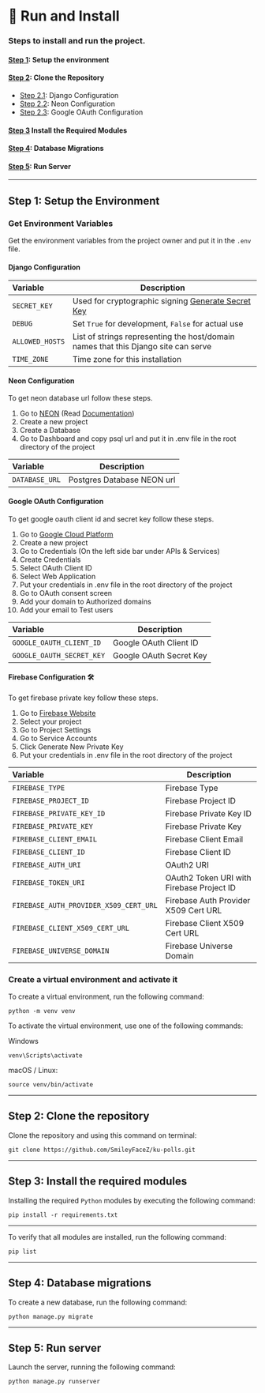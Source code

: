 # 🚀 Run and Install

### Steps to install and run the project.
#### [Step 1](#step-1-Setup-the-environment): Setup the environment
#### [Step 2](#step-2-clone-the-repository-1): Clone the Repository
- [Step 2.1](#Django-Configuration): Django Configuration
- [Step 2.2](#Neon-Configuration): Neon Configuration
- [Step 2.3](#Google-OAuth-Configuration): Google OAuth Configuration
#### [Step 3](#step-3-install-the-required-modules-1) Install the Required Modules
#### [Step 4](#step-4-database-migrations-1): Database Migrations
#### [Step 5](#step-5-run-server-1): Run Server

---

## Step 1: Setup the Environment

### Get Environment Variables
Get the environment variables from the project owner and put it in the `.env` file.

#### Django Configuration

| Variable                               | Description                                                                        |
|:---------------------------------------|------------------------------------------------------------------------------------|
| `SECRET_KEY`                           | Used for cryptographic signing [Generate Secret Key](https://djecrety.ir/)         |
| `DEBUG`                                | Set `True` for development, `False` for actual use                                 |
| `ALLOWED_HOSTS`                        | List of strings representing the host/domain names that this Django site can serve |
| `TIME_ZONE`                            | Time zone for this installation                                                    |

#### Neon Configuration

To get neon database url follow these steps.
1. Go to [NEON](https://neon.tech/) (Read [Documentation](https://neon.tech/docs/introduction))
2. Create a new project
3. Create a Database
4. Go to Dashboard and copy psql url and put it in .env file in the root directory of the project

| Variable                               | Description                |
|:---------------------------------------|----------------------------|
| `DATABASE_URL`                         | Postgres Database NEON url |

#### Google OAuth Configuration
To get google oauth client id and secret key follow these steps.
1. Go to [Google Cloud Platform](https://console.cloud.google.com/)
2. Create a new project
3. Go to Credentials (On the left side bar under APIs & Services)
4. Create Credentials
5. Select OAuth Client ID
6. Select Web Application
7. Put your credentials in .env file in the root directory of the project
8. Go to OAuth consent screen
9. Add your domain to Authorized domains
10. Add your email to Test users

| Variable                               | Description                                                                        |
|:---------------------------------------|------------------------------------------------------------------------------------|
| `GOOGLE_OAUTH_CLIENT_ID`               | Google OAuth Client ID                                                             |
| `GOOGLE_OAUTH_SECRET_KEY`              | Google OAuth Secret Key                                                            |

#### Firebase Configuration 🛠️
To get firebase private key follow these steps.
1. Go to [Firebase Website](https://console.firebase.google.com/)
2. Select your project
3. Go to Project Settings
4. Go to Service Accounts
5. Click Generate New Private Key
6. Put your credentials in .env file in the root directory of the project

| Variable                               | Description                                                                        |
|:---------------------------------------|------------------------------------------------------------------------------------|
| `FIREBASE_TYPE`                        | Firebase Type                                                                      |
| `FIREBASE_PROJECT_ID`                  | Firebase Project ID                                                                |
| `FIREBASE_PRIVATE_KEY_ID`              | Firebase Private Key ID                                                            |
| `FIREBASE_PRIVATE_KEY`                 | Firebase Private Key                                                               |
| `FIREBASE_CLIENT_EMAIL`                | Firebase Client Email                                                              |
| `FIREBASE_CLIENT_ID`                   | Firebase Client ID                                                                 |
| `FIREBASE_AUTH_URI`                    | OAuth2 URI                                                                         |
| `FIREBASE_TOKEN_URI`                   | OAuth2 Token URI with Firebase Project ID                                          |
| `FIREBASE_AUTH_PROVIDER_X509_CERT_URL` | Firebase Auth Provider X509 Cert URL                                               |
| `FIREBASE_CLIENT_X509_CERT_URL`        | Firebase Client X509 Cert URL                                                      |
| `FIREBASE_UNIVERSE_DOMAIN`             | Firebase Universe Domain                                                           |

### Create a virtual environment and activate it
To create a virtual environment, run the following command:

```commandline
python -m venv venv
```

To activate the virtual environment, use one of the following commands:

Windows
```commandline
venv\Scripts\activate
```

macOS / Linux:
```commandline
source venv/bin/activate
```
---

## Step 2: Clone the repository
Clone the repository and using this command on terminal:
```commandline
git clone https://github.com/SmileyFaceZ/ku-polls.git
```
---

## Step 3: Install the required modules

Installing the required `Python` modules by executing the following command:
```commandline
pip install -r requirements.txt
```

---

To verify that all modules are installed, run the following command:
```commandline
pip list
```

---

## Step 4: Database migrations

To create a new database, run the following command:
```commandline
python manage.py migrate
```
---

## Step 5: Run server

Launch the server, running the following command:
```commandline
python manage.py runserver
```
